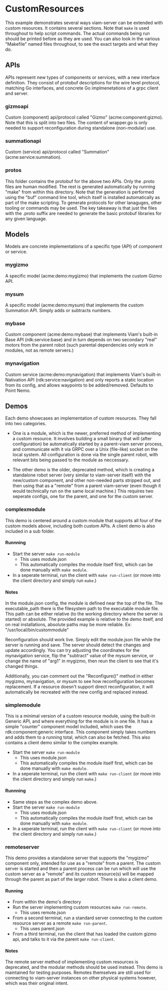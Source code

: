 # CustomResources
This example demonstrates several ways viam-server can be extended with custom resources. It contains several sections. Note that `make` is used throughout to help script commands. The actual commands being run should be printed before as they are used. You can also look in the various "Makefile" named files throughout, to see the exact targets and what they do.

## APIs
APIs represent new types of components or services, with a new interface definition. They consist of protobuf descriptions for the wire level protocol, matching Go interfaces, and concrete Go implmenetations of a grpc client and server.

### gizmoapi
Custom (component) api/protocol called "Gizmo" (acme:component:gizmo).
Note that this is split into two files. The content of wrapper.go is only needed to support reconfiguration during standalone (non-modular) use.

### summationapi
Custom (service) api/protocol called "Summation" (acme:service:summation).

### protos
This folder contains the protobuf for the above two APIs. Only the .proto files are human modified. The rest is generated automatically by running "make" from within this directory. Note that the generation is performed using the "buf" command line tool, which itself is installed automatically as part of the make scripting. To generate protocols for other lanaguges, other tooling or commands may be used. The key takeaway is that just the files with the .proto suffix are needed to generate the basic protobuf libraries for any given language.

## Models
Models are concrete implementations of a specific type (API) of component or service.

### mygizmo
A specific model (acme:demo:mygizmo) that implements the custom Gizmo API.

### mysum
A specific model (acme:demo:mysum) that implements the custom Summation API. Simply adds or subtracts numbers.

### mybase
Custom component (acme:demo:mybase) that implements Viam's built-in Base API (rdk:service:base) and in turn depends on two secondary "real" motors from the parent robot (such parental dependencies only work in modules, not as remote servers.)

### mynavigation
Custom service (acme:demo:mynavigation) that implements Viam's built-in Nativation API (rdk:service:navigation) and only reports a static location from its config, and allows waypoints to be added/removed. Defaults to Point Nemo.

## Demos
Each demo showcases an implementation of custom resources. They fall into two categories.

* One is a module, which is the newer, preferred method of implementing a custom resource. It involves building a small binary that will (after configuration) be automatically started by a parent-viam server process, and communicate with it via GRPC over a Unix (file-like) socket on the local system. All configuration is done via the single parent robot, with relevant bits being passed to the module as neccessary.

* The other demo is the older, deprecated method, which is creating a standalone robot server (very similar to viam-server itself) with the new/custom component, and other non-needed parts stripped out, and then using that as a "remote" from a parent viam-server (even though it would technically run on the same local machine.) This requires two seperate configs, one for the parent, and one for the custom server.

### complexmodule
This demo is centered around a custom module that supports all four of the custom models above, including both custom APIs. A client demo is also included in a sub folder.

#### Runnning
* Start the server `make run-module`
  * This uses module.json
  * This automatically compiles the module itself first, which can be done manually with `make module`.
* In a seperate terminal, run the client with `make run-client` (or move into the client directory and simply run `make`.)

#### Notes
In the module.json config, the module is defined near the top of the file. The executable_path there is the filesystem path to the executable module file. This path can be either relative (to the working directory where the server is started) or absolute. The provided example is relative to the demo itself, and on real installations, absolute paths may be more reliable. Ex: "/usr/local/bin/custommodule"

Reconfiguration should work live. Simply edit the module.json file while the server is running and save. The server should detect the changes and update accordingly. You can try adjusting the coordinates for the mynavigation service, flip the "subtract" value of the mysum service, or change the name of "arg1" in mygizmo, then reun the client to see that it's changed things.

Additionally, you can comment out the "Reconfigure()" method in either mygizmo, mynavigation, or mysum to see how reconfiguration becomes replacement. If a resource doesn't support direct reconfiguration, it will automatically be recreated with the new config and replaced instead.

### simplemodule
This is a minimal version of a custom resource module, using the built-in Generic API, and where everything for the module is in one file. It has a simple "counter" component model included, which uses the rdk:component:generic interface. This component simply takes numbers and adds them to a running total, which can also be fetched. This also contains a client demo similar to the complex example.
* Start the server `make run-module`
  * This uses module.json
  * This automatically compiles the module itself first, which can be done manually with `make module`.
* In a seperate terminal, run the client with `make run-client` (or move into the client directory and simply run `make`.)

#### Runnning
* Same steps as the complex demo above.
* Start the server `make run-module`
  * This uses module.json
  * This automatically compiles the module itself first, which can be done manually with `make module`.
* In a seperate terminal, run the client with `make run-client` (or move into the client directory and simply run `make`.)

### remoteserver
This demo provides a standalone server that supports the "mygizmo" component only, intended for use as a "remote" from a parent. The custom server is started and then a parent process can be run which will use the custom server as a "remote" and its custom resource(s) will be mapped through the parent as part of the larger robot. There is also a client demo.

#### Running
* From within the demo's directory
* Run the server implementing custom resources `make run-remote`.
  * This uses remote.json
* From a second terminal, run a standard server connecting to the custom resource server as a remote `make run-parent`.
  * This uses parent.json
* From a third terminal, run the client that has loaded the custom gizmo api, and talks to it via the parent `make run-client`.

#### Notes
The remote server method of implementing custom resources is deprecated, and the modular methods should be used instead. This demo is maintained for testing purposes. Remotes themselves are still used for connecting to viam-server instances on other physical systems however, which was their original intent.
